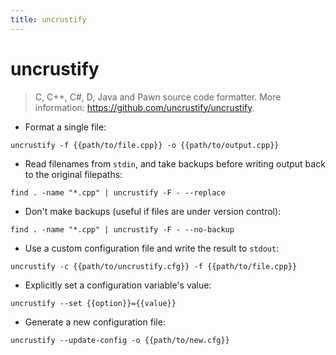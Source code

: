 ```yaml
---
title: uncrustify
---
```

# uncrustify

> C, C++, C#, D, Java and Pawn source code formatter.
> More information: <https://github.com/uncrustify/uncrustify>.

- Format a single file:

`uncrustify -f {{path/to/file.cpp}} -o {{path/to/output.cpp}}`

- Read filenames from `stdin`, and take backups before writing output back to the original filepaths:

`find . -name "*.cpp" | uncrustify -F - --replace`

- Don't make backups (useful if files are under version control):

`find . -name "*.cpp" | uncrustify -F - --no-backup`

- Use a custom configuration file and write the result to `stdout`:

`uncrustify -c {{path/to/uncrustify.cfg}} -f {{path/to/file.cpp}}`

- Explicitly set a configuration variable's value:

`uncrustify --set {{option}}={{value}}`

- Generate a new configuration file:

`uncrustify --update-config -o {{path/to/new.cfg}}`

